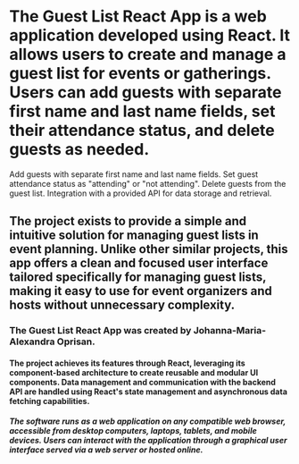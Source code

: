 # The Guest List React App is a web application developed using React. It allows users to create and manage a guest list for events or gatherings. Users can add guests with separate first name and last name fields, set their attendance status, and delete guests as needed.

Add guests with separate first name and last name fields.
Set guest attendance status as "attending" or "not attending".
Delete guests from the guest list.
Integration with a provided API for data storage and retrieval.

## The project exists to provide a simple and intuitive solution for managing guest lists in event planning. Unlike other similar projects, this app offers a clean and focused user interface tailored specifically for managing guest lists, making it easy to use for event organizers and hosts without unnecessary complexity.

### The Guest List React App was created by Johanna-Maria-Alexandra Oprisan.

#### The project achieves its features through React, leveraging its component-based architecture to create reusable and modular UI components. Data management and communication with the backend API are handled using React's state management and asynchronous data fetching capabilities.

##### The software runs as a web application on any compatible web browser, accessible from desktop computers, laptops, tablets, and mobile devices. Users can interact with the application through a graphical user interface served via a web server or hosted online.
